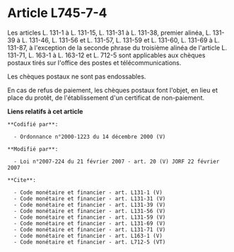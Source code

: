 # Article L745-7-4

Les articles L. 131-1 à L. 131-15, L. 131-31 à L. 131-38, premier alinéa, L. 131-39 à L. 131-46, L. 131-56 et L. 131-57, L.
131-59 et L. 131-60, L. 131-69 à L. 131-87, à l'exception de la seconde phrase du troisième alinéa de l'article L. 131-71, L.
163-1 à L. 163-12 et L. 712-5 sont applicables aux chèques postaux tirés sur l'office des postes et télécommunications. 

Les chèques postaux ne sont pas endossables. 

En cas de refus de paiement, les chèques postaux font l'objet, en lieu et place du protêt, de l'établissement d'un certificat
de non-paiement.

**Liens relatifs à cet article**

	**Codifié par**:

	  - Ordonnance n°2000-1223 du 14 décembre 2000 (V)

	**Modifié par**:

	  - Loi n°2007-224 du 21 février 2007 - art. 20 (V) JORF 22 février 2007

	**Cite**:

	  - Code monétaire et financier - art. L131-1 (V)
	  - Code monétaire et financier - art. L131-31 (V)
	  - Code monétaire et financier - art. L131-39 (V)
	  - Code monétaire et financier - art. L131-56 (V)
	  - Code monétaire et financier - art. L131-59 (V)
	  - Code monétaire et financier - art. L131-69 (V)
	  - Code monétaire et financier - art. L131-71 (V)
	  - Code monétaire et financier - art. L163-1 (V)
	  - Code monétaire et financier - art. L712-5 (VT)
